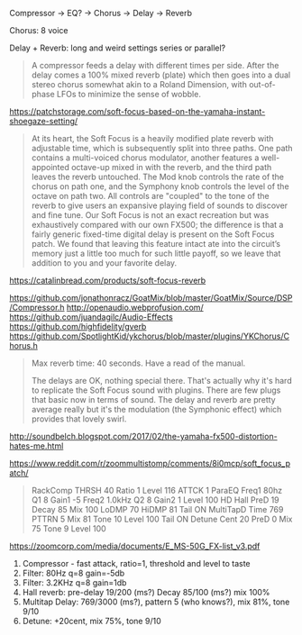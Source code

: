 Compressor -> EQ? -> Chorus -> Delay -> Reverb

Chorus: 8 voice

Delay + Reverb: long and weird settings
  series or parallel?

> A compressor feeds a delay with different times per side. After the delay comes a
> 100% mixed reverb (plate) which then goes into a dual stereo chorus somewhat akin
> to a Roland Dimension, with out-of-phase LFOs to minimize the sense of wobble.

https://patchstorage.com/soft-focus-based-on-the-yamaha-instant-shoegaze-setting/


> At its heart, the Soft Focus is a heavily modified plate reverb with adjustable time, which is subsequently split into three paths. One path contains a multi-voiced chorus modulator, another features a well-appointed octave-up mixed in with the reverb, and the third path leaves the reverb untouched. The Mod knob controls the rate of the chorus on path one, and the Symphony knob controls the level of the octave on path two. All controls are "coupled" to the tone of the reverb to give users an expansive playing field of sounds to discover and fine tune. Our Soft Focus is not an exact recreation but was exhaustively
> compared with our own FX500; the difference is that a fairly generic fixed-time digital delay is present on the Soft Focus patch. We found that leaving this feature intact ate into the circuit’s memory just a little too much for such little payoff, so we leave that addition to you and your favorite delay.

https://catalinbread.com/products/soft-focus-reverb




https://github.com/jonathonracz/GoatMix/blob/master/GoatMix/Source/DSP/Compressor.h
http://openaudio.webprofusion.com/
https://github.com/juandagilc/Audio-Effects
https://github.com/highfidelity/gverb
https://github.com/SpotlightKid/ykchorus/blob/master/plugins/YKChorus/Chorus.h

> Max reverb time: 40 seconds. Have a read of the manual.
>
> The delays are OK, nothing special there. That's actually why it's hard to replicate the Soft Focus sound with plugins. There are few plugs that basic now in terms of sound. The delay and reverb are pretty average really but it's the modulation (the Symphonic effect) which provides that lovely swirl.

http://soundbelch.blogspot.com/2017/02/the-yamaha-fx500-distortion-hates-me.html


https://www.reddit.com/r/zoommultistomp/comments/8i0mcp/soft_focus_patch/

> RackComp THRSH 40 Ratio 1 Level 116 ATTCK 1
> ParaEQ Freq1 80hz Q1 8 Gain1 -5 Freq2 1.0kHz Q2 8 Gain2 1 Level 100
> HD Hall PreD 19 Decay 85 Mix 100 LoDMP 70 HiDMP 81 Tail ON
> MultiTapD Time 769 PTTRN 5 Mix 81 Tone 10 Level 100 Tail ON
> Detune Cent 20 PreD 0 Mix 75 Tone 9 Level 100

https://zoomcorp.com/media/documents/E_MS-50G_FX-list_v3.pdf

1. Compressor - fast attack, ratio=1, threshold and level to taste
2. Filter: 80Hz q=8 gain=-5db
3. Filter: 3.2KHz q=8 gain=1db
4. Hall reverb: pre-delay 19/200 (ms?) Decay 85/100 (ms?) mix 100%
5. Multitap Delay: 769/3000 (ms?), pattern 5 (who knows?), mix 81%, tone 9/10
6. Detune: +20cent, mix 75%, tone 9/10


